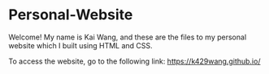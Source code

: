 # Personal-Website

Welcome! My name is Kai Wang, and these are the files to my personal website which I built using HTML and CSS.

To access the website, go to the following link: https://k429wang.github.io/